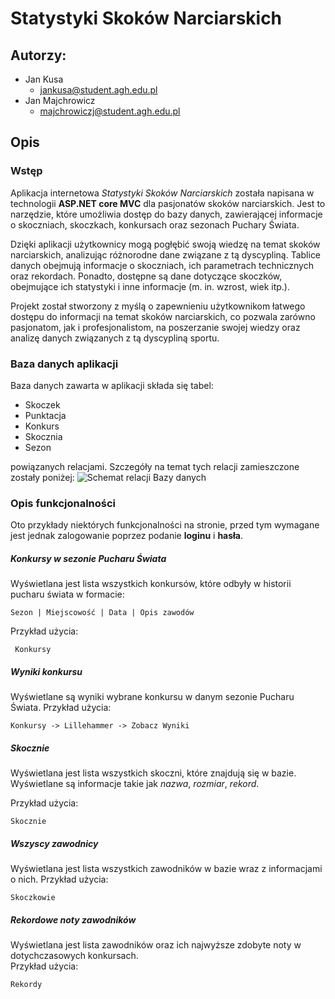 
# Statystyki Skoków Narciarskich

## Autorzy: 

- Jan Kusa
    - jankusa@student.agh.edu.pl
- Jan Majchrowicz
    - majchrowiczj@student.agh.edu.pl


## Opis

### Wstęp
Aplikacja internetowa *Statystyki Skoków Narciarskich* została napisana w technologii **ASP.NET core MVC** dla pasjonatów skoków narciarskich. Jest to narzędzie, które umożliwia dostęp do bazy danych, zawierającej informacje o skoczniach, skoczkach, konkursach oraz sezonach Puchary Świata. 

Dzięki aplikacji użytkownicy mogą pogłębić swoją wiedzę na temat skoków narciarskich, analizując różnorodne dane związane z tą dyscypliną. Tablice danych obejmują informacje o skoczniach, ich parametrach technicznych oraz rekordach. Ponadto, dostępne są dane dotyczące skoczków, obejmujące ich statystyki i inne informacje (m. in. wzrost, wiek itp.).

Projekt został stworzony z myślą o zapewnieniu użytkownikom łatwego dostępu do informacji na temat skoków narciarskich, co pozwala zarówno pasjonatom, jak i profesjonalistom, na poszerzanie swojej wiedzy oraz analizę danych związanych z tą dyscypliną sportu.

### Baza danych aplikacji

Baza danych zawarta w aplikacji składa się tabel:

- Skoczek
- Punktacja
- Konkurs
- Skocznia
- Sezon

powiązanych relacjami. Szczegóły na temat tych relacji zamieszczone zostały poniżej:
![Schemat relacji Bazy danych](database.png)

### Opis funkcjonalności

Oto przykłady niektórych funkcjonalności na stronie, przed tym wymagane jest jednak zalogowanie poprzez podanie **loginu** i **hasła**.

##### Konkursy w sezonie Pucharu Świata

Wyświetlana jest lista wszystkich konkursów, które odbyły w historii pucharu świata w formacie:
```
Sezon | Miejscowość | Data | Opis zawodów
```
Przykład użycia:

     Konkursy

##### Wyniki konkursu
Wyświetlane są wyniki wybrane konkursu w danym sezonie Pucharu Świata.
Przykład użycia:
    
    Konkursy -> Lillehammer -> Zobacz Wyniki

##### Skocznie 
Wyświetlana jest lista wszystkich skoczni, które znajdują się w bazie. Wyświetlane są informacje takie jak *nazwa*, *rozmiar*, *rekord*.

Przykład użycia:

    Skocznie

##### Wszyscy zawodnicy
Wyświetlana jest lista wszystkich zawodników w bazie wraz z informacjami o nich. 
Przykład użycia:

    Skoczkowie

##### Rekordowe noty zawodników
Wyświetlana jest lista zawodników oraz ich najwyższe zdobyte noty w dotychczasowych konkursach.  
Przykład użycia:

    Rekordy